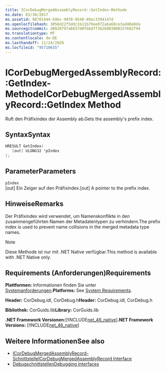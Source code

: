 ```yaml
---
title: ICorDebugMergedAssemblyRecord::GetIndex-Methode
ms.date: 03/30/2017
ms.assetid: 98701444-b9bc-4978-9548-89ac3394147d
ms.openlocfilehash: 3056d22f5ddc1b11b79ee072aba68ce3ad40e8da
ms.sourcegitcommit: d8020797a6657d0fbbdff362b80300815f682f94
ms.translationtype: MT
ms.contentlocale: de-DE
ms.lasthandoff: 11/24/2020
ms.locfileid: "95710635"
---
```

# <a name="icordebugmergedassemblyrecordgetindex-method"></a><span data-ttu-id="429f7-102">ICorDebugMergedAssemblyRecord::GetIndex-Methode</span><span class="sxs-lookup"><span data-stu-id="429f7-102">ICorDebugMergedAssemblyRecord::GetIndex Method</span></span>

<span data-ttu-id="429f7-103">Ruft den Präfixindex der Assembly ab.</span><span class="sxs-lookup"><span data-stu-id="429f7-103">Gets the assembly's prefix index.</span></span>  
  
## <a name="syntax"></a><span data-ttu-id="429f7-104">Syntax</span><span class="sxs-lookup"><span data-stu-id="429f7-104">Syntax</span></span>  
  
```cpp  
HRESULT GetIndex(  
   [out] ULONG32 *pIndex  
);  
```  
  
## <a name="parameters"></a><span data-ttu-id="429f7-105">Parameter</span><span class="sxs-lookup"><span data-stu-id="429f7-105">Parameters</span></span>  

 `pIndex`  
 <span data-ttu-id="429f7-106">[out] Ein Zeiger auf den Präfixindex.</span><span class="sxs-lookup"><span data-stu-id="429f7-106">[out] A pointer to the prefix index.</span></span>  
  
## <a name="remarks"></a><span data-ttu-id="429f7-107">Hinweise</span><span class="sxs-lookup"><span data-stu-id="429f7-107">Remarks</span></span>  

 <span data-ttu-id="429f7-108">Der Präfixindex wird verwendet, um Namenskonflikte in den zusammengeführten Namen der Metadatentypen zu verhindern.</span><span class="sxs-lookup"><span data-stu-id="429f7-108">The prefix index is used to prevent name collisions in the merged metadata type names.</span></span>  
  
> [!NOTE]
> <span data-ttu-id="429f7-109">Diese Methode ist nur mit .NET Native verfügbar.</span><span class="sxs-lookup"><span data-stu-id="429f7-109">This method is available with .NET Native only.</span></span>  
  
## <a name="requirements"></a><span data-ttu-id="429f7-110">Requirements (Anforderungen)</span><span class="sxs-lookup"><span data-stu-id="429f7-110">Requirements</span></span>  

 <span data-ttu-id="429f7-111">**Plattformen:** Informationen finden Sie unter [Systemanforderungen](../../get-started/system-requirements.md).</span><span class="sxs-lookup"><span data-stu-id="429f7-111">**Platforms:** See [System Requirements](../../get-started/system-requirements.md).</span></span>  
  
 <span data-ttu-id="429f7-112">**Header:** CorDebug.idl, CorDebug.h</span><span class="sxs-lookup"><span data-stu-id="429f7-112">**Header:** CorDebug.idl, CorDebug.h</span></span>  
  
 <span data-ttu-id="429f7-113">**Bibliothek:** CorGuids.lib</span><span class="sxs-lookup"><span data-stu-id="429f7-113">**Library:** CorGuids.lib</span></span>  
  
 <span data-ttu-id="429f7-114">**.NET Framework Versionen:**[!INCLUDE[net_46_native](../../../../includes/net-46-native-md.md)]</span><span class="sxs-lookup"><span data-stu-id="429f7-114">**.NET Framework Versions:** [!INCLUDE[net_46_native](../../../../includes/net-46-native-md.md)]</span></span>  
  
## <a name="see-also"></a><span data-ttu-id="429f7-115">Weitere Informationen</span><span class="sxs-lookup"><span data-stu-id="429f7-115">See also</span></span>

- [<span data-ttu-id="429f7-116">ICorDebugMergedAssemblyRecord-Schnittstelle</span><span class="sxs-lookup"><span data-stu-id="429f7-116">ICorDebugMergedAssemblyRecord Interface</span></span>](icordebugmergedassemblyrecord-interface.md)
- [<span data-ttu-id="429f7-117">Debugschnittstellen</span><span class="sxs-lookup"><span data-stu-id="429f7-117">Debugging Interfaces</span></span>](debugging-interfaces.md)
